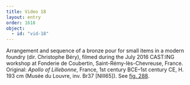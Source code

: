 ```yaml
---
title: Video 18
layout: entry
order: 1618
object:
  - id: "vid-18"
---
```


Arrangement and sequence of a bronze pour for small items in a modern foundry (dir. Christophe Béry), filmed during the July 2016 CAST:ING workshop at Fonderie de Coubertin, Saint-Rémy-lès-Chevreuse, France. Original: *Apollo of Lillebonne*, France, 1st century BCE–1st century CE, H. 193 cm (Musée du Louvre, inv. Br37 [NIII65]). See [fig. 288](/visual-atlas/288/).

